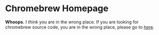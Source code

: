 # Chromebrew Homepage
**Whoops.** I _think_ you are in the wrong place. If you are looking for chromebrew source code, you are in the wrong place, please go to [here](https://github.com/skycocker/chromebrew).
